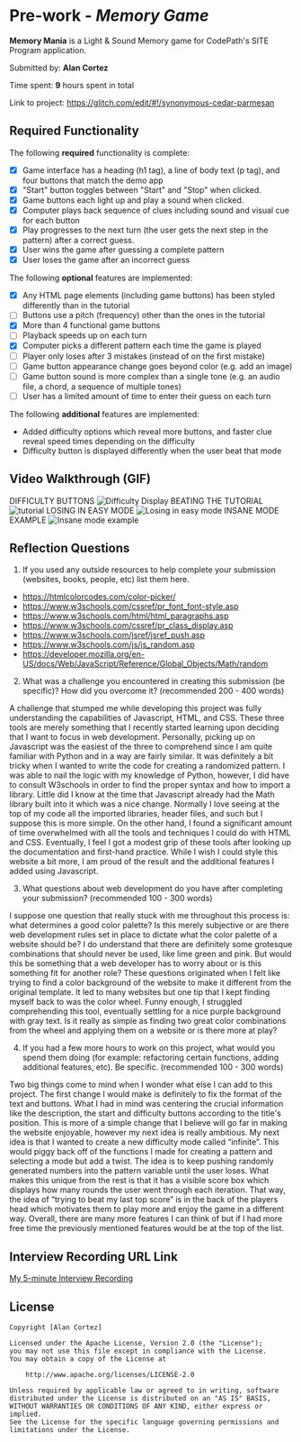 # Pre-work - *Memory Game*

**Memory Mania** is a Light & Sound Memory game for CodePath's SITE Program application. 

Submitted by: **Alan Cortez**

Time spent: **9** hours spent in total

Link to project: https://glitch.com/edit/#!/synonymous-cedar-parmesan

## Required Functionality

The following **required** functionality is complete:

* [x] Game interface has a heading (h1 tag), a line of body text (p tag), and four buttons that match the demo app
* [x] "Start" button toggles between "Start" and "Stop" when clicked. 
* [x] Game buttons each light up and play a sound when clicked. 
* [x] Computer plays back sequence of clues including sound and visual cue for each button
* [x] Play progresses to the next turn (the user gets the next step in the pattern) after a correct guess. 
* [x] User wins the game after guessing a complete pattern
* [x] User loses the game after an incorrect guess

The following **optional** features are implemented:

* [x] Any HTML page elements (including game buttons) has been styled differently than in the tutorial
* [ ] Buttons use a pitch (frequency) other than the ones in the tutorial
* [x] More than 4 functional game buttons
* [ ] Playback speeds up on each turn
* [x] Computer picks a different pattern each time the game is played
* [ ] Player only loses after 3 mistakes (instead of on the first mistake)
* [ ] Game button appearance change goes beyond color (e.g. add an image)
* [ ] Game button sound is more complex than a single tone (e.g. an audio file, a chord, a sequence of multiple tones)
* [ ] User has a limited amount of time to enter their guess on each turn

The following **additional** features are implemented:

- Added difficulty options which reveal more buttons, and faster clue reveal speed times depending on the difficulty
- Difficulty button is displayed differently when the user beat that mode

## Video Walkthrough (GIF)

DIFFICULTY BUTTONS
![Difficulty Display](https://user-images.githubusercontent.com/78040578/156964885-b2ff323c-b5df-4ad3-8ee4-8f948ae0cbe9.gif)
BEATING THE TUTORIAL
![tutorial](https://user-images.githubusercontent.com/78040578/156965821-0e22c725-a2d9-471e-a7fa-315980cba29b.gif)
LOSING IN EASY MODE
![Losing in easy mode](https://user-images.githubusercontent.com/78040578/156969911-db196b94-423b-4faa-a3c5-0c4407d27f04.gif)
INSANE MODE EXAMPLE
![Insane mode example](https://user-images.githubusercontent.com/78040578/156972993-0e9073fb-5d9f-46b8-ac6e-ccc7962ee420.gif)

## Reflection Questions
1. If you used any outside resources to help complete your submission (websites, books, people, etc) list them here. 

- https://htmlcolorcodes.com/color-picker/
- https://www.w3schools.com/cssref/pr_font_font-style.asp
- https://www.w3schools.com/html/html_paragraphs.asp
- https://www.w3schools.com/cssref/pr_class_display.asp
- https://www.w3schools.com/jsref/jsref_push.asp
- https://www.w3schools.com/js/js_random.asp
- https://developer.mozilla.org/en-US/docs/Web/JavaScript/Reference/Global_Objects/Math/random

2. What was a challenge you encountered in creating this submission (be specific)? How did you overcome it? (recommended 200 - 400 words) 

A challenge that stumped me while developing this project was fully understanding the capabilities of Javascript, HTML, and CSS. These three tools are merely something that I recently started learning upon deciding that I want to focus in web development. Personally, picking up on Javascript was the easiest of the three to comprehend since I am quite familiar with Python and in a way are fairly similar. It was definitely a bit tricky when I wanted to write the code for creating a randomized pattern. I was able to nail the logic with my knowledge of Python, however, I did have to consult W3schools in order to find the proper syntax and how to import a library. Little did I know at the time that Javascript already had the Math library built into it which was a nice change. Normally I love seeing at the top of my code all the imported libraries, header files, and such but I suppose this is more simple. On the other hand, I found a significant amount of time overwhelmed with all the tools and techniques I could do with HTML and CSS. Eventually, I feel I got a modest grip of these tools after looking up the documentation and first-hand practice. While I wish I could style this website a bit more, I am proud of the result and the additional features I added using Javascript. 

3. What questions about web development do you have after completing your submission? (recommended 100 - 300 words) 

I suppose one question that really stuck with me throughout this process is: what determines a good color palette? Is this merely subjective or are there web development rules set in place to dictate what the color palette of a website should be? I do understand that there are definitely some grotesque combinations that should never be used, like lime green and pink. But would this be something that a web developer has to worry about or is this something fit for another role? These questions originated when I felt like trying to find a color background of the website to make it different from the original template. It led to many websites but one tip that I kept finding myself back to was the color wheel. Funny enough, I struggled comprehending this tool, eventually settling for a nice purple background with gray text. Is it really as simple as finding two great color combinations from the wheel and applying them on a website or is there more at play?

4. If you had a few more hours to work on this project, what would you spend them doing (for example: refactoring certain functions, adding additional features, etc). Be specific. (recommended 100 - 300 words) 

Two big things come to mind when I wonder what else I can add to this project. The first change I would make is definitely to fix the format of the text and buttons. What I had in mind was centering the crucial information like the description, the start and difficulty buttons according to the title's position. This is more of a simple change that I believe will go far in making the website enjoyable, however my next idea is really ambitious. My next idea is that I wanted to create a new difficulty mode called “infinite”. This would piggy back off of the functions I made for creating a pattern and selecting a mode but add a twist. The idea is to keep pushing randomly generated numbers into the pattern variable until the user loses. What makes this unique from the rest is that it has a visible score box which displays how many rounds the user went through each iteration. That way, the idea of “trying to beat my last top score” is in the back of the players head which motivates them to play more and enjoy the game in a different way. Overall, there are many more features I can think of but if I had more free time the previously mentioned features would be at the top of the list.



## Interview Recording URL Link

[My 5-minute Interview Recording](your-link-here)


## License

    Copyright [Alan Cortez]

    Licensed under the Apache License, Version 2.0 (the "License");
    you may not use this file except in compliance with the License.
    You may obtain a copy of the License at

        http://www.apache.org/licenses/LICENSE-2.0

    Unless required by applicable law or agreed to in writing, software
    distributed under the License is distributed on an "AS IS" BASIS,
    WITHOUT WARRANTIES OR CONDITIONS OF ANY KIND, either express or implied.
    See the License for the specific language governing permissions and
    limitations under the License.

